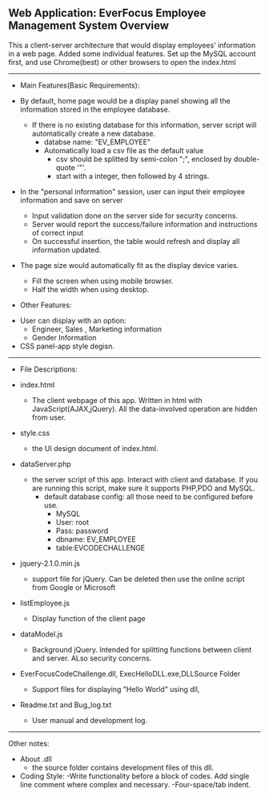 Web Application: EverFocus Employee Management System Overview
------------------------------------------------------------------------------------

This a client-server architecture that would display employees' information in a web
page. Added some individual features.
Set up the MySQL account first, and use Chrome(best) or other browsers to open the index.html

------------------------------------------------------------------------------------
+ Main Features(Basic Requirements):
 - By default, home page would be a display panel showing all the information stored in the employee database.
     - If there is no existing database for this information, server script will automatically create a new database.
         - databse name: "EV_EMPLOYEE"
         - Automatically load a csv file as the default value
             - csv should be splitted by semi-colon ";", enclosed by double-quote '"'.
             - start with a integer, then followed by 4 strings.

 - In the "personal information" session, user can input their employee information and save on server
     - Input validation done on the server side for security concerns.
     - Server would report the success/failure information and instructions of correct input
     - On successful insertion, the table would refresh and display all information updated.

 - The page size would automatically fit as the display device varies.
     - Fill the screen when using mobile browser.
     - Half the width when using desktop.

+ Other Features:
 - User can display with an option:
   - Engineer, Sales , Marketing information
   - Gender Information
 - CSS panel-app style degisn.

------------------------------------------------------------------------------------
+ File Descriptions:
 - index.html
   - The client webpage of this app. Written in html with JavaScript(AJAX,jQuery). All the data-involved operation are hidden from user.

 - style.css
   - the UI design document of index.html. 

 - dataServer.php
   - the server script of this app. Interact with client and database. If you are running this script, make sure it supports PHP,PDO and MySQL.
     - default database config: all those need to be configured before use.
       - MySQL
       - User: root
       - Pass: password
       - dbname: EV_EMPLOYEE
       - table:EVCODECHALLENGE

 - jquery-2.1.0.min.js
    - support file for jQuery. Can be deleted then use the online script from Google or Microsoft
  
 - listEmployee.js
    - Display function of the client page

 - dataModel.js
    - Background jQuery. Intended for splitting functions between client and server. ALso security concerns.

 - EverFocusCodeChallenge.dll, ExecHelloDLL.exe,DLLSource Folder
    - Support files for displaying "Hello World" using dll,

 - Readme.txt and Bug_log.txt
    - User manual and development log.
    
------------------------------------------------------------------------------------
Other notes:
   - About  .dll
     - the source folder contains development files of this dll.
   - Coding Style:
     -Write functionality before a block of codes. Add single line comment where complex and necessary. 
     -Four-space/tab indent. 
